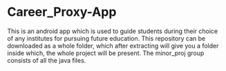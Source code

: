 # Career_Proxy-App
This is an android app which is used to guide students during their choice of any institutes for pursuing future education. This repository can be downloaded 
as a whole folder, which after extracting will give you a folder inside which, the whole project will be present.
The minor_proj group consists of all the java files.
